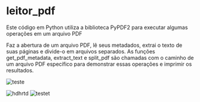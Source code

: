 # leitor_pdf
Este código em Python utiliza a biblioteca PyPDF2 para executar algumas operações em um arquivo PDF

Faz a abertura de um arquivo PDF, lê seus metadados, extrai o texto de suas páginas e divide-o em arquivos separados. As funções get_pdf_metadata, extract_text e split_pdf são chamadas com o caminho de um arquivo PDF específico para demonstrar essas operações e imprimir os resultados.

![teste](https://github.com/nojirilucas/leitor_pdf/assets/103136574/e9112662-98ca-4662-9159-661365ad0769)

![hdhrtd](https://github.com/nojirilucas/leitor_pdf/assets/103136574/ad7505d4-251d-47a9-abc4-1d12ca9a341f)
![testet](https://github.com/nojirilucas/leitor_pdf/assets/103136574/e7aca4c9-daad-4c4a-8fc0-7126b173cd30)


